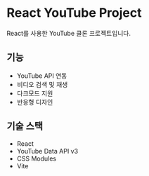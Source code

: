 # React YouTube Project

React를 사용한 YouTube 클론 프로젝트입니다.

## 기능
- YouTube API 연동
- 비디오 검색 및 재생
- 다크모드 지원
- 반응형 디자인

## 기술 스택
- React
- YouTube Data API v3
- CSS Modules
- Vite